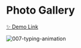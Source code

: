 # Photo Gallery

[✨ Demo Link](https://javascript-small-projects-999.netlify.app/007-typing-animation/)

![007-typing-animation](https://user-images.githubusercontent.com/83247825/158177112-8cf6d210-df7d-44f8-9fc1-2244218ff295.png)
